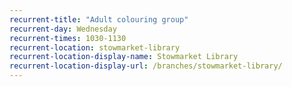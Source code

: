 ```yaml
---
recurrent-title: "Adult colouring group"
recurrent-day: Wednesday
recurrent-times: 1030-1130
recurrent-location: stowmarket-library
recurrent-location-display-name: Stowmarket Library
recurrent-location-display-url: /branches/stowmarket-library/
---
```

